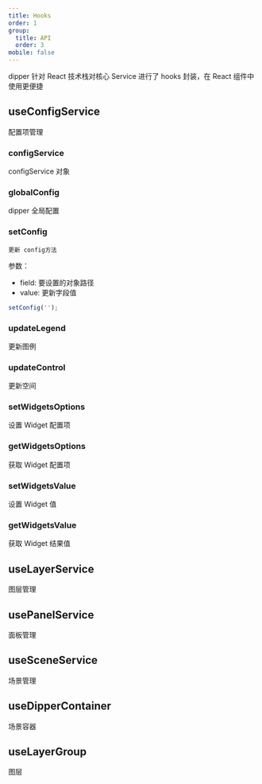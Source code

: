 ```yaml
---
title: Hooks
order: 1
group:
  title: API
  order: 3
mobile: false
---
```


dipper 针对 React 技术栈对核心 Service 进行了 hooks 封装，在 React 组件中使用更便捷

## useConfigService

配置项管理

### configService

configService 对象

### globalConfig

dipper 全局配置

### setConfig

    更新 config方法

参数：

- field: 要设置的对象路径
- value: 更新字段值

```js
setConfig('');
```

### updateLegend

更新图例

### updateControl

更新空间

### setWidgetsOptions

设置 Widget 配置项

### getWidgetsOptions

获取 Widget 配置项

### setWidgetsValue

设置 Widget 值

### getWidgetsValue

获取 Widget 结果值

## useLayerService

图层管理

## usePanelService

面板管理

## useSceneService

场景管理

## useDipperContainer

场景容器

## useLayerGroup

图层
